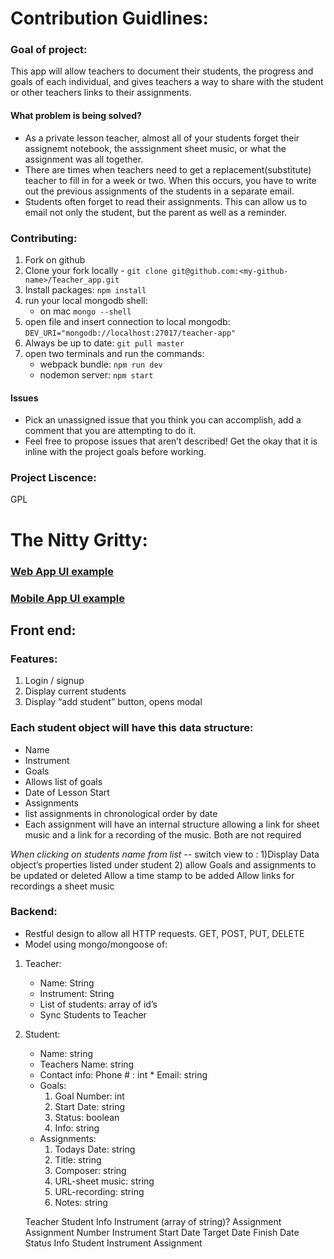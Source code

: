 # Contribution Guidlines: 
### Goal of project: 
This app will allow teachers to document their students, the progress and goals of each individual, and gives teachers a way to share with the student or other teachers links to their assignments. 
#### What problem is being solved?
  - As a private lesson teacher, almost all of your students forget their assignemt notebook, the asssignment sheet music, or what the assignment was all together. 
  - There are times when teachers need to get a replacement(substitute) teacher to fill in for a week or two. When this occurs, you have to write out the previous assignments of the students in a separate email. 
  - Students often forget to read their assignments. This can allow us to email not only the student, but the parent as well as a reminder. 
  
  ### Contributing: 
  1. Fork on github
  2. Clone your fork locally
    - `git clone git@github.com:<my-github-name>/Teacher_app.git`
  3. Install packages: `npm install`
  4. run your local mongodb shell:
       - on mac ` mongo --shell `
  5. open file and insert connection to local mongodb:
	` DEV_URI="mongodb://localhost:27017/teacher-app" `
  6. Always be up to date: `git pull master`
  7. open two terminals and run the commands: 
       - webpack bundle: `npm run dev`
       - nodemon server: `npm start`
  #### Issues
  - Pick an unassigned issue that you think you can accomplish, add a comment that you are attempting to do it.
  - Feel free to propose issues that aren’t described! Get the okay that it is inline with the project goals before working.
  
  ### Project Liscence: 
  GPL


# The Nitty Gritty:

### [Web App UI example](./UI/web-app-view.png)
### [Mobile App UI example](./UI/mobile-app-view.png)

## Front end:

### Features:
1. Login / signup
2. Display current students
3. Display “add student” button, opens modal

### Each student object will have this data structure: 
  * Name
  * Instrument
* Goals
* Allows list of goals
* Date of Lesson Start
* Assignments
* list assignments in chronological order by date
* Each assignment will have an internal structure allowing a link for sheet music and a link for a recording of the music. Both are not required

*When clicking on students  name from list* -- switch view to :
	1)Display Data object’s properties listed under student
	2) allow Goals and assignments to be updated or deleted
		Allow a time stamp to be added
		Allow links for recordings a sheet music

### Backend:
- Restful design to allow all HTTP requests. GET, POST, PUT, DELETE
- Model using mongo/mongoose of: 

1. Teacher:
    * Name: String
    * Instrument: String
    * List of students: array of id’s
    * Sync Students to Teacher
2. Student:
	* Name: string
	* Teachers Name: string
	* Contact info: Phone # : int
		  * Email: string
	* Goals:
		1. Goal Number: int
		2. Start Date: string
		3. Status: boolean
		4. Info: string
  	* Assignments:
  		1. Todays Date: string
  		2. Title: string
  		3. Composer: string
  		4. URL-sheet music: string
  		5. URL-recording: string
  		6. Notes: string

	Teacher
Student
Info
Instrument (array of string)?
Assignment
Assignment Number
Instrument
Start Date
Target Date
Finish Date
Status
Info
Student
Instrument
Assignment
